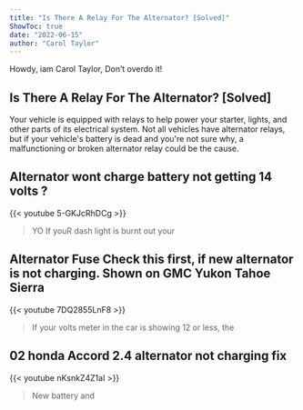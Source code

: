 ```yaml
---
title: "Is There A Relay For The Alternator? [Solved]"
ShowToc: true 
date: "2022-06-15"
author: "Carol Taylor" 
---
```


Howdy, iam Carol Taylor, Don’t overdo it!
## Is There A Relay For The Alternator? [Solved]
Your vehicle is equipped with relays to help power your starter, lights, and other parts of its electrical system. Not all vehicles have alternator relays, but if your vehicle's battery is dead and you're not sure why, a malfunctioning or broken alternator relay could be the cause.

## Alternator wont charge  battery not getting 14 volts ?
{{< youtube 5-GKJcRhDCg >}}
>YO If youR dash light is burnt out your 

## Alternator Fuse Check this first, if new alternator is not charging. Shown on GMC Yukon Tahoe Sierra
{{< youtube 7DQ2855LnF8 >}}
>If your volts meter in the car is showing 12 or less, the 

## 02 honda Accord 2.4 alternator not charging fix
{{< youtube nKsnkZ4Z1aI >}}
>New battery and 

